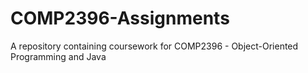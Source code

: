# COMP2396-Assignments
A repository containing coursework for COMP2396 - Object-Oriented Programming and Java
